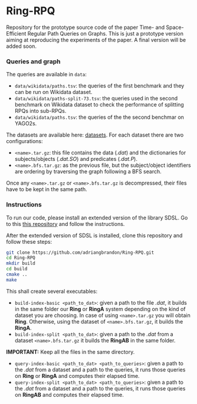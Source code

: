 # Ring-RPQ

Repository for the prototype source code of the paper Time- and Space-Efficient Regular Path Queries on Graphs. This is just a prototype version aiming at reproducing the experiments of the paper. A final version will be added soon.

### Queries and graph

The queries are available in `data`:

- `data/wikidata/paths.tsv`: the queries of the first benchmark and they can be run on Wikidata dataset.
- `data/wikidata/paths-split-73.tsv`: the queries used in the second benchmark on Wikidata dataset to check the performance of splitting RPQs into sub-RPQs.
- `data/wikidata/paths.tsv`: the queries of the the second benchmar on YAGO2s.

The datasets are available here: [datasets](https://zenodo.org/record/7254968). For each dataset there are two configurations:

- `<name>.tar.gz`: this file contains the data (*.dat*) and the dictionaries for subjects/objects (*.dat.SO*) and predicates (*.dat.P*).
- `<name>.bfs.tar.gz`: as the previous file, but the subject/object identifiers are ordering by traversing the graph following a BFS search.

Once any `<name>.tar.gz` or `<name>.bfs.tar.gz` is decompressed, their files have to be kept in the same path.
### Instructions

To run our code, please install an extended version of the library SDSL. Go to this [this repository](https://github.com/adriangbrandon/sdsl-lite) and follow the instructions.

After the extended version of SDSL is installed, clone this repository and follow these steps:

```Bash
git clone https://github.com/adriangbrandon/Ring-RPQ.git
cd Ring-RPQ
mkdir build
cd build
cmake ..
make
```

This shall create several executables:

- `build-index-basic <path_to_dat>`: given a path to the file *.dat*, it builds in the same folder our **Ring** or **RingA** system depending on
the kind of dataset you are choosing. In case of using `<name>.tar.gz` you will obtain **Ring**. Otherwise, using the dataset of `<name>.bfs.tar.gz`, it builds the **RingA**.
- `build-index-split <path_to_dat>`: given a path to the *.dat* from a dataset `<name>.bfs.tar.gz` it builds the **RingAB** in the same folder.

**IMPORTANT:** Keep all the files in the same directory.

- `query-index-basic <path_to_dat> <path_to_queries>`: given a path to the *.dat* from a dataset and a path to the queries, it runs those queries on **Ring** or **RingA** and computes their elapsed time.
- `query-index-split <path_to_dat> <path_to_queries>`: given a path to the *.dat* from a dataset and a path to the queries, it runs those queries on **RingAB** and computes their elapsed time.